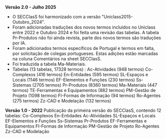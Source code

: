 **Versão 2.0 - Julho 2025**
- O SECClasS foi harmonizado com a versão "Uniclass2015-Outubro_2024".
- Foram adicionadas traduções dos novos termos incluídos no Uniclass entre 2022 e Outubro 2024 e foi feita uma revisão das tabelas. A tabela Pr-Produtos não foi ainda revista, parte dos novos termos são traduções por IA.
- Foram adicionados termos específicos de Portugal e termos em falta, por solicitação de colegas portugueses. Estas adições estão marcadas na coluna Comentários na sheet SECClasS.
- Foi traduzida a tabela Ma-Materiais.
- Tabelas (13 tabelas, 17328 termos) : 
    Ac-Atividades (948 termos)
    Co-Complexos (416 termos)
    En-Entidades (595 termos)
    SL-Espaços e Locais (1146 termos)
    EF-Elementos e Funções (230 termos)
    Ss-Sistemas (2705 termos)
    Pr-Produtos (8360 termos)
    Ma-Materiais (447 termos)
    TE-Ferramentas e Equipamentos (882 termos)
    PM-Gestão de Projeto (1098 termos)
    FI-Formas de Informação (94 termos)
    Ro-Agentes (275 termos)
    Zz-CAD e Modelação (132 termos)

**Versão 1.0 - 2022**
Publicação da primeira versão do SECClasS, contendo 12 tabelas:
    Co-Complexos
    En-Entidades
    Ac-Atividades
    SL-Espaços e Locais
    EF-Elementos e Funções
    Ss-Sistemas
    Pr-Produtos
    EF-Ferramentas e Equipamentos
    FI-Formas de Informação
    PM-Gestão de Projeto
    Ro-Agentes
    Zz-CAD e Modelação
